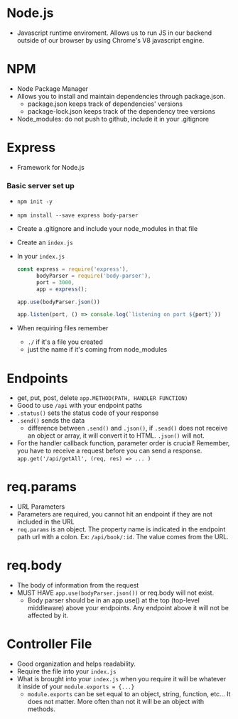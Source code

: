 # Node.js
- Javascript runtime enviroment. Allows us to run JS in our backend outside of our browser by using Chrome's V8 javascript engine.

# NPM 
- Node Package Manager
- Allows you to install and maintain dependencies through package.json. 
    - package.json keeps track of dependencies' versions 
    - package-lock.json keeps track of the dependency tree versions
- Node_modules: do not push to github, include it in your .gitignore

# Express
- Framework for Node.js
### Basic server set up
- `npm init -y`
- `npm install --save express body-parser` 
- Create a .gitignore and include your node_modules in that file
- Create an `index.js`
- In your `index.js`

    ```js
    const express = require('express'),
          bodyParser = require('body-parser'),
          port = 3000,
          app = express();

    app.use(bodyParser.json())

    app.listen(port, () => console.log(`listening on port ${port}`))
    ```
- When requiring files remember 
  - `./` if it's a file you created
  - just the name if it's coming from node_modules


# Endpoints
- get, put, post, delete
`app.METHOD(PATH, HANDLER FUNCTION)`
- Good to use `/api` with your endpoint paths
- `.status()` sets the status code of your response
- `.send()` sends the data
    - difference between `.send()` and `.json()`, if `.send()` does not receive an object or array, it will convert it to HTML. `.json()` will not.
- For the handler callback function, parameter order is crucial! Remember, you have to receive a request before you can send a response.
`app.get('/api/getAll', (req, res) => ... )`

# req.params
- URL Parameters
- Parameters are required, you cannot hit an endpoint if they are not included in the URL
- `req.params` is an object. The property name is indicated in the endpoint path url with a colon. Ex: `/api/book/:id`. The value comes from the URL.

# req.body
- The body of information from the request
- MUST HAVE `app.use(bodyParser.json())` or req.body will not exist.
    - Body parser should be in an app.use() at the top (top-level middleware) above your endpoints. Any endpoint above it will not be affected by it.

# Controller File
- Good organization and helps readability.
- Require the file into your `index.js`
- What is brought into your `index.js` when you require it will be whatever it inside of your `module.exports = {...}`
    - `module.exports` can be set equal to an object, string, function, etc... It does not matter. More often than not it will be an object with methods.
